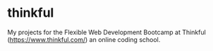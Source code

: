 # thinkful

My projects for the Flexible Web Development Bootcamp at Thinkful (https://www.thinkful.com/) an online coding school. 
